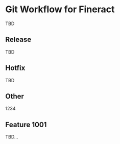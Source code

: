 # Git Workflow for Fineract

TBD

## Release

TBD

## Hotfix

TBD

## Other

1234

## Feature 1001

TBD...
